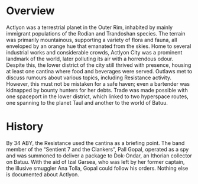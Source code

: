 # Overview

Actlyon was a terrestrial planet in the Outer Rim, inhabited by mainly immigrant populations of the Rodian and Trandoshan species.
The terrain was primarily mountainous, supporting a variety of flora and fauna, all enveloped by an orange hue that emanated from the skies.
Home to several industrial works and considerable crowds, Actlyon City was a prominent landmark of the world, later polluting its air with a horrendous odour.
Despite this, the lower district of the city still thrived with presence, housing at least one cantina where food and beverages were served.
Outlaws met to discuss rumours about various topics, including Resistance activity.
However, this must not be mistaken for a safe haven; even a bartender was kidnapped by bounty hunters for her debts.
Trade was made possible with one spaceport in the lower district, which linked to two hyperspace routes, one spanning to the planet Taul and another to the world of Batuu.

# History

By 34 ABY, the Resistance used the cantina as a briefing point.
The band member of the “Sentient 7 and the Clankers”, Pall Gopal, operated as a spy and was summoned to deliver a package to Dok-Ondar, an Ithorian collector on Batuu.
With the aid of Izal Garsea, who was left by her former captain, the illusive smuggler Ana Tolla, Gopal could follow his orders.
Nothing else is documented about Actlyon.
